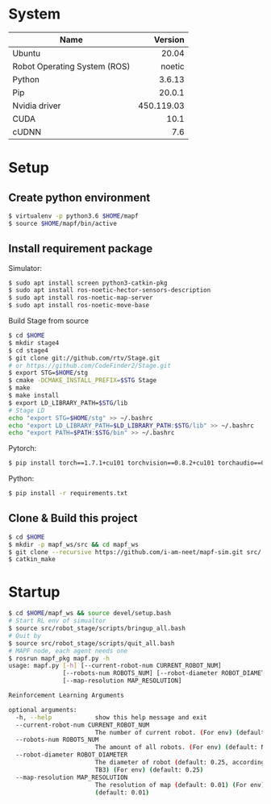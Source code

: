 # System
Name                        | Version      
----------------------------|-------:
Ubuntu                      | 20.04
Robot Operating System (ROS)| noetic
Python                      | 3.6.13
Pip                         | 20.0.1
Nvidia driver               | 450.119.03
CUDA                        | 10.1
cUDNN                       | 7.6

# Setup
## Create python environment
```bash
$ virtualenv -p python3.6 $HOME/mapf
$ source $HOME/mapf/bin/active
```
## Install requirement package
Simulator:
```bash
$ sudo apt install screen python3-catkin-pkg
$ sudo apt install ros-noetic-hector-sensors-description
$ sudo apt install ros-noetic-map-server
$ sudo apt install ros-noetic-move-base
```

Build Stage from source
```bash
$ cd $HOME
$ mkdir stage4
$ cd stage4
$ git clone git://github.com/rtv/Stage.git
# or https://github.com/CodeFinder2/Stage.git
$ export STG=$HOME/stg
$ cmake -DCMAKE_INSTALL_PREFIX=$STG Stage
$ make
$ make install
$ export LD_LIBRARY_PATH=$STG/lib
# Stage LD
echo "export STG=$HOME/stg" >> ~/.bashrc
echo "export LD_LIBRARY_PATH=$LD_LIBRARY_PATH:$STG/lib" >> ~/.bashrc
echo "export PATH=$PATH:$STG/bin" >> ~/.bashrc
```

Pytorch:
```bash
$ pip install torch==1.7.1+cu101 torchvision==0.8.2+cu101 torchaudio==0.7.2 -f https://download.pytorch.org/whl/torch_stable.html
```

Python:
```bash
$ pip install -r requirements.txt
```

## Clone & Build this project
```bash
$ cd $HOME
$ mkdir -p mapf_ws/src && cd mapf_ws
$ git clone --recursive https://github.com/i-am-neet/mapf-sim.git src/
$ catkin_make
```

# Startup
```bash
$ cd $HOME/mapf_ws && source devel/setup.bash
# Start RL env of simualtor
$ source src/robot_stage/scripts/bringup_all.bash
# Quit by
$ source src/robot_stage/scripts/quit_all.bash
# MAPF node, each agent needs one
$ rosrun mapf_pkg mapf.py -h
usage: mapf.py [-h] [--current-robot-num CURRENT_ROBOT_NUM]
               [--robots-num ROBOTS_NUM] [--robot-diameter ROBOT_DIAMETER]
               [--map-resolution MAP_RESOLUTION]

Reinforcement Learning Arguments

optional arguments:
  -h, --help            show this help message and exit
  --current-robot-num CURRENT_ROBOT_NUM
                        The number of current robot. (For env) (default: None)
  --robots-num ROBOTS_NUM
                        The amount of all robots. (For env) (default: None)
  --robot-diameter ROBOT_DIAMETER
                        The diameter of robot (default: 0.25, according to
                        TB3) (For env) (default: 0.25)
  --map-resolution MAP_RESOLUTION
                        The resolution of map (default: 0.01) (For env)
                        (default: 0.01)
```
